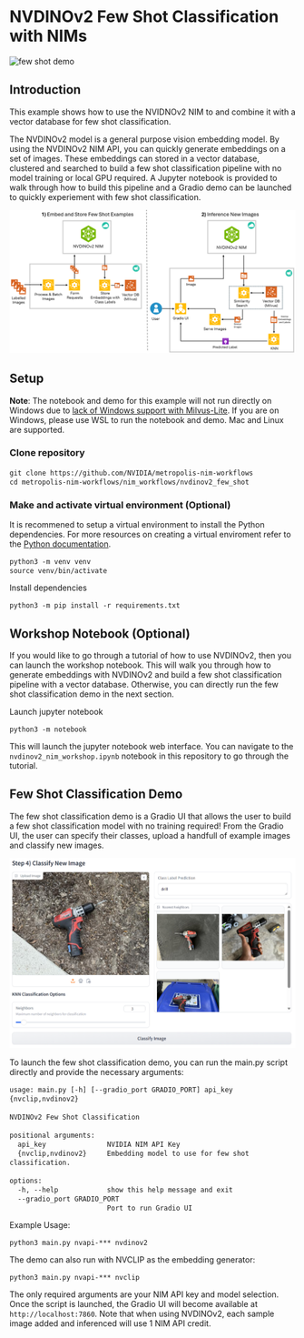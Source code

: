 # NVDINOv2 Few Shot Classification with NIMs 

![few shot demo](readme_assets/few_shot.gif)

## Introduction

This example shows how to use the NVIDNOv2 NIM to and combine it with a vector database for few shot classification. 

The NVDINOv2 model is a general purpose vision embedding model. By using the NVDINOv2 NIM API, you can quickly generate embeddings on a set of images. These embeddings can stored in a vector database, clustered and searched to build a few shot classification pipeline with no model training or local GPU required. A Jupyter notebook is provided to walk through how to build this pipeline and a Gradio demo can be launched to quickly experiement with few shot classification.

![few shot arch diagram](readme_assets/few_shot_arch_diagram.png)


## Setup

**Note**: The notebook and demo for this example will not run directly on Windows due to [lack of Windows support with Milvus-Lite](https://github.com/milvus-io/milvus/issues/34854). If you are on Windows, please use WSL to run the notebook and demo. Mac and Linux are supported. 



### Clone repository
```
git clone https://github.com/NVIDIA/metropolis-nim-workflows
cd metropolis-nim-workflows/nim_workflows/nvdinov2_few_shot
```

### Make and activate virtual environment (Optional)

It is recommened to setup a virtual environment to install the Python dependencies. For more resources on creating a virtual enviroment refer to the [Python documentation](https://docs.python.org/3/tutorial/venv.html). 

```
python3 -m venv venv 
source venv/bin/activate
```

Install dependencies
```
python3 -m pip install -r requirements.txt
```

## Workshop Notebook (Optional) 

If you would like to go through a tutorial of how to use NVDINOv2, then you can launch the workshop notebook. This will walk you through how to generate embeddings with NVDINOv2 and build a few shot classification pipeline with a vector database. Otherwise, you can directly run the few shot classification demo in the next section. 

Launch jupyter notebook
```
python3 -m notebook 
```

This will launch the jupyter notebook web interface. You can navigate to the ```nvdinov2_nim_workshop.ipynb``` notebook in this repository to go through the tutorial. 


## Few Shot Classification Demo
The few shot classification demo is a Gradio UI that allows the user to build a few shot classification model with no training required! From the Gradio UI, the user can specify their classes, upload a handfull of example images and classify new images. 

![Few Shot Image](readme_assets/few_shot_still.png)

To launch the few shot classification demo, you can run the main.py script directly and provide the necessary arguments: 

```
usage: main.py [-h] [--gradio_port GRADIO_PORT] api_key {nvclip,nvdinov2}

NVDINOv2 Few Shot Classification

positional arguments:
  api_key               NVIDIA NIM API Key
  {nvclip,nvdinov2}     Embedding model to use for few shot classification.

options:
  -h, --help            show this help message and exit
  --gradio_port GRADIO_PORT
                        Port to run Gradio UI
```

Example Usage:

```
python3 main.py nvapi-*** nvdinov2
```

The demo can also run with NVCLIP as the embedding generator:
```
python3 main.py nvapi-*** nvclip
```

The only required arguments are your NIM API key and model selection. Once the script is launched, the Gradio UI will become available at ```http://localhost:7860```. Note that when using NVDINOv2, each sample image added and inferenced will use 1 NIM API credit.



